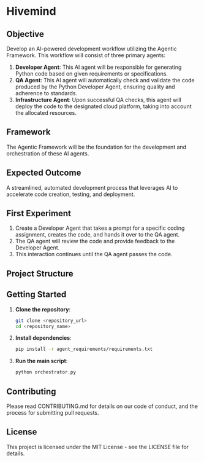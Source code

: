 # Hivemind

## Objective

Develop an AI-powered development workflow utilizing the Agentic Framework. This workflow will consist of three primary agents:

1. **Developer Agent**: This AI agent will be responsible for generating Python code based on given requirements or specifications.
2. **QA Agent**: This AI agent will automatically check and validate the code produced by the Python Developer Agent, ensuring quality and adherence to standards.
3. **Infrastructure Agent**: Upon successful QA checks, this agent will deploy the code to the designated cloud platform, taking into account the allocated resources.

## Framework

The Agentic Framework will be the foundation for the development and orchestration of these AI agents.

## Expected Outcome

A streamlined, automated development process that leverages AI to accelerate code creation, testing, and deployment.

## First Experiment

1. Create a Developer Agent that takes a prompt for a specific coding assignment, creates the code, and hands it over to the QA agent.
2. The QA agent will review the code and provide feedback to the Developer Agent.
3. This interaction continues until the QA agent passes the code.

## Project Structure


## Getting Started

1. **Clone the repository**:
    ```sh
    git clone <repository_url>
    cd <repository_name>
    ```

2. **Install dependencies**:
    ```sh
    pip install -r agent_requirements/requirements.txt
    ```

3. **Run the main script**:
    ```sh
    python orchestrator.py
    ```

## Contributing

Please read CONTRIBUTING.md for details on our code of conduct, and the process for submitting pull requests.

## License

This project is licensed under the MIT License - see the LICENSE file for details.
